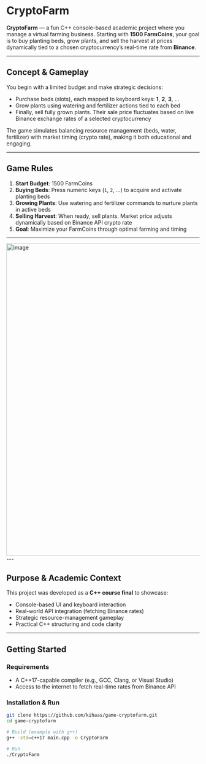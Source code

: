 # CryptoFarm

**CryptoFarm** — a fun C++ console-based academic project where you manage a virtual farming business. Starting with **1500 FarmCoins**, your goal is to buy planting beds, grow plants, and sell the harvest at prices dynamically tied to a chosen cryptocurrency’s real-time rate from **Binance**.

---

##  Concept & Gameplay

You begin with a limited budget and make strategic decisions:
- Purchase beds (slots), each mapped to keyboard keys: **1**, **2**, **3**, …
- Grow plants using watering and fertilizer actions tied to each bed
- Finally, sell fully grown plants. Their sale price fluctuates based on live Binance exchange rates of a selected cryptocurrency

The game simulates balancing resource management (beds, water, fertilizer) with market timing (crypto rate), making it both educational and engaging.

---

##  Game Rules

1. **Start Budget**: 1500 FarmCoins  
2. **Buying Beds**: Press numeric keys (`1`, `2`, …) to acquire and activate planting beds  
3. **Growing Plants**: Use watering and fertilizer commands to nurture plants in active beds  
4. **Selling Harvest**: When ready, sell plants. Market price adjusts dynamically based on Binance API crypto rate  
5. **Goal**: Maximize your FarmCoins through optimal farming and timing

---
<img width="1186" height="814" alt="image" src="https://github.com/user-attachments/assets/68aff876-a768-4e09-92db-b005097945c4" />
---

##  Purpose & Academic Context

This project was developed as a **C++ course final** to showcase:
- Console-based UI and keyboard interaction
- Real-world API integration (fetching Binance rates)
- Strategic resource-management gameplay
- Practical C++ structuring and code clarity

---

##  Getting Started

### Requirements

- A C++17-capable compiler (e.g., GCC, Clang, or Visual Studio)
- Access to the internet to fetch real-time rates from Binance API

### Installation & Run

```bash
git clone https://github.com/kihaas/game-cryptofarm.git
cd game-cryptofarm

# Build (example with g++)
g++ -std=c++17 main.cpp -o CryptoFarm

# Run
./CryptoFarm


